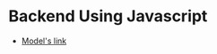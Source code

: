 # Backend Using Javascript 

- [Model's link](https://www.youtube.com/redirect?event=video_description&redir_token=QUFFLUhqa0RKOGlBRjBtdHhoQVNkcl9vY05YRkZUbjJfZ3xBQ3Jtc0tscmx5XzlhLUY4STlad2lrU1FQVF9yYmQyb3hZa2JxcDI5dzB1Nmc1OUVRcEFRS0cyOEMxSTlvV094MjN2eHRyeDJlcTJfMFAwZzVTSHhhaURxTkhqNXMtV0IxVWhOTDNJTVE2eWZJQUttTFFGamVHMA&q=https%3A%2F%2Fapp.eraser.io%2Fworkspace%2FYtPqZ1VogxGy1jzIDkzj%3Forigin%3Dshare&v=9B4CvtzXRpc) 
